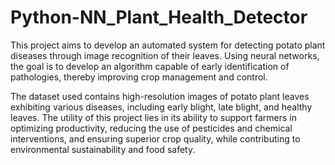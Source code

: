 # Python-NN_Plant_Health_Detector
This project aims to develop an automated system for detecting potato plant diseases through image recognition of their leaves. Using neural networks, the goal is to develop an algorithm capable of early identification of pathologies, thereby improving crop management and control.

The dataset used contains high-resolution images of potato plant leaves exhibiting various diseases, including early blight, late blight, and healthy leaves. The utility of this project lies in its ability to support farmers in optimizing productivity, reducing the use of pesticides and chemical interventions, and ensuring superior crop quality, while contributing to environmental sustainability and food safety.
